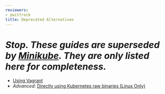 ```yaml
---
reviewers:
- pwittrock
title: Deprecated Alternatives
---
```


# *Stop.  These guides are superseded by [Minikube](../minikube/).  They are only listed here for completeness.*

* [Using Vagrant](https://git.k8s.io/community/contributors/devel/vagrant.md)
* *Advanced:* [Directly using Kubernetes raw binaries (Linux Only)](https://git.k8s.io/community/contributors/devel/running-locally.md)